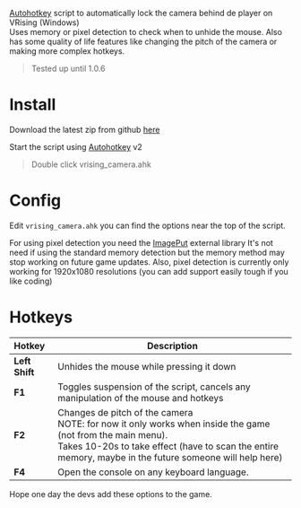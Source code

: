 [Autohotkey](https://www.autohotkey.com/download/ahk-v2.exe) script to automatically lock the camera behind de player on VRising (Windows)  
Uses memory or pixel detection to check when to unhide the mouse.
Also has some quality of life features like changing the pitch of the camera or making more complex hotkeys.

> Tested up until 1.0.6

# Install
 
Download the latest zip from github [here](https://github.com/tekert/VRisingCameraScript/archive/refs/heads/master.zip)

Start the script using [Autohotkey](https://www.autohotkey.com/download/ahk-v2.exe) v2  
> Double click vrising_camera.ahk 


# Config
Edit `vrising_camera.ahk` you can find the options near the top of the script.

For using pixel detection you need the [ImagePut](https://github.com/iseahound/ImagePut) external library
It's not need if using the standard memory detection but the memory method may stop working on future game updates.
Also, pixel detection is currently only working for 1920x1080 resolutions (you can add support easily tough if you like coding)

# Hotkeys

| Hotkey | Description |
| :--- | ----------- |
| **Left Shift** | Unhides the mouse while pressing it down |
| **F1** | Toggles suspension of the script, cancels any manipulation of the mouse and hotkeys | 
| **F2** | Changes de pitch of the camera <br> NOTE: for now it only works when inside the game (not from the main menu). <br> Takes 10-20s to take effect (have to scan the entire memory, maybe in the future someone will help here)| 
| **F4** | Open the console on any keyboard language.| 


Hope one day the devs add these options to the game.  
